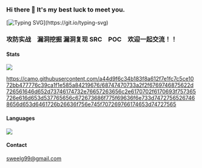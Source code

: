 ### Hi there 👋 It's my best luck to meet you.

[![Typing SVG](https://readme-typing-svg.demolab.com?font=Fira+Code&size=30&pause=2000&color=90F783&vCenter=true&width=1000&height=60&lines=I+don+not+konw+where+to+go%2Cbut+I+have+been+on+the+road.)](https://git.io/typing-svg)

### 攻防实战　漏洞挖掘 漏洞复现 SRC　POC　欢迎一起交流！！


#### Stats
![](https://github-readme-stats.vercel.app/api?username=Sweelg&show_icons=true&theme=dark&count_private=true)

https://camo.githubusercontent.com/a44d9f6c34b183f8a612f7e1fc7c5ce1072bb477776c39ca1f1e585a84219676/68747470733a2f2f6769746875622d726561646d652d73746174732e76657263656c2e6170702f6170693f757365726e616d653d537765656c672673686f775f69636f6e733d74727565267468656d653d6461726b26636f756e745f707269766174653d74727565
#### Languages
![](https://github-readme-stats.vercel.app/api/top-langs/?username=Sweelg&theme=dark&layout=compact)

#### Contact
sweelg99@gmail.com
